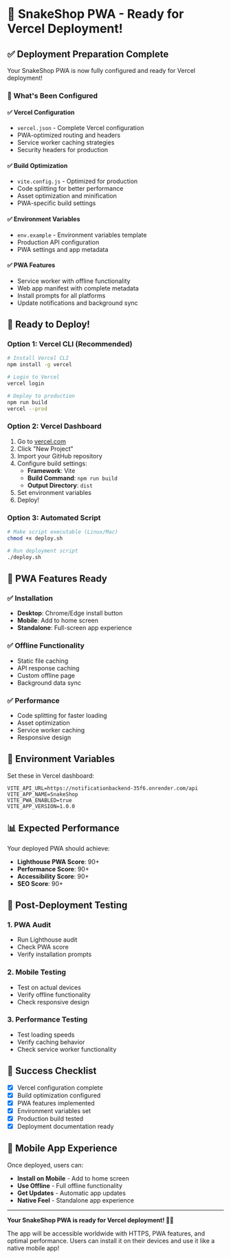 # 🚀 SnakeShop PWA - Ready for Vercel Deployment!

## ✅ Deployment Preparation Complete

Your SnakeShop PWA is now fully configured and ready for Vercel deployment!

### 🎯 What's Been Configured

#### ✅ **Vercel Configuration**
- `vercel.json` - Complete Vercel configuration
- PWA-optimized routing and headers
- Service worker caching strategies
- Security headers for production

#### ✅ **Build Optimization**
- `vite.config.js` - Optimized for production
- Code splitting for better performance
- Asset optimization and minification
- PWA-specific build settings

#### ✅ **Environment Variables**
- `env.example` - Environment variables template
- Production API configuration
- PWA settings and app metadata

#### ✅ **PWA Features**
- Service worker with offline functionality
- Web app manifest with complete metadata
- Install prompts for all platforms
- Update notifications and background sync

## 🚀 Ready to Deploy!

### **Option 1: Vercel CLI (Recommended)**
```bash
# Install Vercel CLI
npm install -g vercel

# Login to Vercel
vercel login

# Deploy to production
npm run build
vercel --prod
```

### **Option 2: Vercel Dashboard**
1. Go to [vercel.com](https://vercel.com)
2. Click "New Project"
3. Import your GitHub repository
4. Configure build settings:
   - **Framework**: Vite
   - **Build Command**: `npm run build`
   - **Output Directory**: `dist`
5. Set environment variables
6. Deploy!

### **Option 3: Automated Script**
```bash
# Make script executable (Linux/Mac)
chmod +x deploy.sh

# Run deployment script
./deploy.sh
```

## 📱 PWA Features Ready

### ✅ **Installation**
- **Desktop**: Chrome/Edge install button
- **Mobile**: Add to home screen
- **Standalone**: Full-screen app experience

### ✅ **Offline Functionality**
- Static file caching
- API response caching
- Custom offline page
- Background data sync

### ✅ **Performance**
- Code splitting for faster loading
- Asset optimization
- Service worker caching
- Responsive design

## 🔧 Environment Variables

Set these in Vercel dashboard:

```env
VITE_API_URL=https://notificationbackend-35f6.onrender.com/api
VITE_APP_NAME=SnakeShop
VITE_PWA_ENABLED=true
VITE_APP_VERSION=1.0.0
```

## 📊 Expected Performance

Your deployed PWA should achieve:
- **Lighthouse PWA Score**: 90+
- **Performance Score**: 90+
- **Accessibility Score**: 90+
- **SEO Score**: 90+

## 🎯 Post-Deployment Testing

### 1. **PWA Audit**
- Run Lighthouse audit
- Check PWA score
- Verify installation prompts

### 2. **Mobile Testing**
- Test on actual devices
- Verify offline functionality
- Check responsive design

### 3. **Performance Testing**
- Test loading speeds
- Verify caching behavior
- Check service worker functionality

## 🎉 Success Checklist

- [x] Vercel configuration complete
- [x] Build optimization configured
- [x] PWA features implemented
- [x] Environment variables set
- [x] Production build tested
- [x] Deployment documentation ready

## 📱 Mobile App Experience

Once deployed, users can:
- **Install on Mobile** - Add to home screen
- **Use Offline** - Full offline functionality
- **Get Updates** - Automatic app updates
- **Native Feel** - Standalone app experience

---

**Your SnakeShop PWA is ready for Vercel deployment! 🐍✨**

The app will be accessible worldwide with HTTPS, PWA features, and optimal performance. Users can install it on their devices and use it like a native mobile app!
